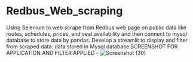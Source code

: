 # Redbus_Web_scraping
Using Selenium to web scrape from Redbus web page on public data like routes, schedules, prices, and seat availability and then connect to mysql database to store data by pandas. Develop a streamlit to display and filter from scraped data. data stored in Mysql database
SCREENSHOT FOR APPLICATION AND FILTER APPLIED - ![Screenshot (30)](https://github.com/user-attachments/assets/53817f75-4b1c-456a-884d-b06f09df6bf4)
